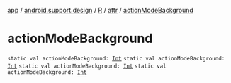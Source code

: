 [app](../../../index.md) / [android.support.design](../../index.md) / [R](../index.md) / [attr](index.md) / [actionModeBackground](.)

# actionModeBackground

`static val actionModeBackground: `[`Int`](https://kotlinlang.org/api/latest/jvm/stdlib/kotlin/-int/index.html)
`static val actionModeBackground: `[`Int`](https://kotlinlang.org/api/latest/jvm/stdlib/kotlin/-int/index.html)
`static val actionModeBackground: `[`Int`](https://kotlinlang.org/api/latest/jvm/stdlib/kotlin/-int/index.html)
`static val actionModeBackground: `[`Int`](https://kotlinlang.org/api/latest/jvm/stdlib/kotlin/-int/index.html)
